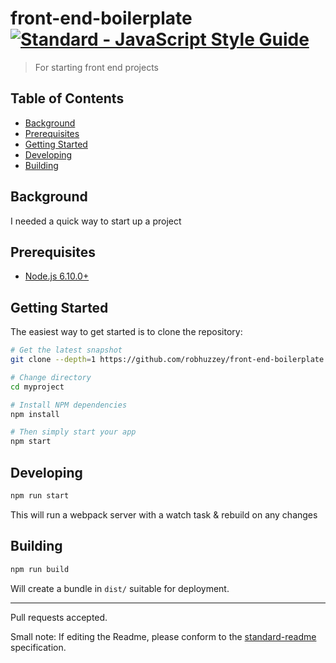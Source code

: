 # front-end-boilerplate [![Standard - JavaScript Style Guide](https://img.shields.io/badge/code%20style-standard-brightgreen.svg)](http://standardjs.com/)

> For starting front end projects

Table of Contents
-----------------

- [Background](#background)
- [Prerequisites](#prerequisites)
- [Getting Started](#getting-started)
- [Developing](#developing)
- [Building](#building)


Background
-----------

I needed a quick way to start up a project

Prerequisites
-------------

- [Node.js 6.10.0+](http://nodejs.org)

Getting Started
---------------

The easiest way to get started is to clone the repository:

```bash
# Get the latest snapshot
git clone --depth=1 https://github.com/robhuzzey/front-end-boilerplate.git myproject

# Change directory
cd myproject

# Install NPM dependencies
npm install

# Then simply start your app
npm start
```

Developing
----------

```bash
npm run start
```

This will run a webpack server with a watch task & rebuild on any changes

Building
--------
```bash
npm run build
````

Will create a bundle in `dist/` suitable for deployment.

---

Pull requests accepted.

Small note: If editing the Readme, please conform to the [standard-readme](https://github.com/RichardLitt/standard-readme) specification.
